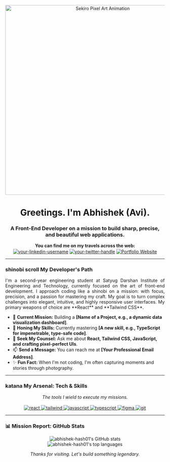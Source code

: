 <p align="center">
  <img src="https://i.imgur.com/hVOBeJa.gif" alt="Sekiro Pixel Art Animation" width="600"/>
</p>

<h1 align="center">Greetings. I'm Abhishek (Avi).</h1>
<h3 align="center">A Front-End Developer on a mission to build sharp, precise, and beautiful web applications.</h3>

<p align="center">
  <strong>You can find me on my travels across the web:</strong><br>
  <a href="https://www.linkedin.com/in/your-linkedin-username" target="blank"><img align="center" src="https://img.shields.io/badge/LinkedIn-0A66C2?style=for-the-badge&logo=linkedin&logoColor=white" alt="your-linkedin-username" /></a>
  <a href="https://twitter.com/your-twitter-handle" target="blank"><img align="center" src="https://img.shields.io/badge/Twitter-1DA1F2?style=for-the-badge&logo=twitter&logoColor=white" alt="your-twitter-handle" /></a>
  <a href="https://your-portfolio-website.com" target="blank"><img align="center" src="https://img.shields.io/badge/My_Portfolio-A40000?style=for-the-badge&logo=grommet&logoColor=white" alt="Portfolio Website" /></a>
</p>

---

###  shinobi scroll My Developer's Path

<p align="justify">
  I'm a second-year engineering student at Satyug Darshan Institute of Engineering and Technology, currently focused on the art of front-end development. I approach coding like a shinobi on a mission: with focus, precision, and a passion for mastering my craft. My goal is to turn complex challenges into elegant, intuitive, and highly responsive user interfaces. My primary weapons of choice are **React** and **Tailwind CSS**.
</p>

- 🎯 **Current Mission:** Building a **[Name of a Project, e.g., a dynamic data visualization dashboard]**.
- 🌱 **Honing My Skills:** Currently mastering **[A new skill, e.g., TypeScript for impenetrable, type-safe code]**.
- 💬 **Seek My Counsel:** Ask me about **React, Tailwind CSS, JavaScript, and crafting pixel-perfect UIs**.
- 📫 **Send a Message:** You can reach me at **[Your Professional Email Address]**.
- ✨ **Fun Fact:** When I'm not coding, I'm often capturing moments and stories through photography.

---

###  katana My Arsenal: Tech & Skills

<p align="center">
  <em>The tools I wield to execute my missions.</em>
  <br><br>
  <a href="https://reactjs.org/" target="_blank" rel="noreferrer"> <img src="https://img.shields.io/badge/React-20232A?style=for-the-badge&logo=react&logoColor=61DAFB" alt="react"/> </a>
  <a href="https://tailwindcss.com/" target="_blank" rel="noreferrer"> <img src="https://img.shields.io/badge/Tailwind_CSS-38B2AC?style=for-the-badge&logo=tailwind-css&logoColor=white" alt="tailwind"/> </a>
  <a href="https://developer.mozilla.org/en-US/docs/Web/JavaScript" target="_blank" rel="noreferrer"> <img src="https://img.shields.io/badge/JavaScript-F7DF1E?style=for-the-badge&logo=javascript&logoColor=black" alt="javascript"/> </a>
  <a href="https://www.typescriptlang.org/" target="_blank" rel="noreferrer"> <img src="https://img.shields.io/badge/TypeScript-007ACC?style=for-the-badge&logo=typescript&logoColor=white" alt="typescript"/> </a>
  <a href="https://www.figma.com/" target="_blank" rel="noreferrer"> <img src="https://img.shields.io/badge/Figma-F24E1E?style=for-the-badge&logo=figma&logoColor=white" alt="figma"/> </a>
  <a href="https://git-scm.com/" target="_blank" rel="noreferrer"> <img src="https://img.shields.io/badge/GIT-E44C30?style=for-the-badge&logo=git&logoColor=white" alt="git"/> </a>
</p>

---

### 📊 Mission Report: GitHub Stats

<p align="center">
  <img src="https://github-readme-stats.vercel.app/api?username=abhishek-hash01&show_icons=true&theme=gruvbox&include_all_commits=true&count_private=true" alt="abhishek-hash01's GitHub stats" />
  <br>
  <img src="https://github-readme-stats.vercel.app/api/top-langs/?username=abhishek-hash01&layout=compact&theme=gruvbox" alt="abhishek-hash01's top languages" />
</p>

<p align="center">
  <em>Thanks for visiting. Let's build something legendary.</em>
</p>
